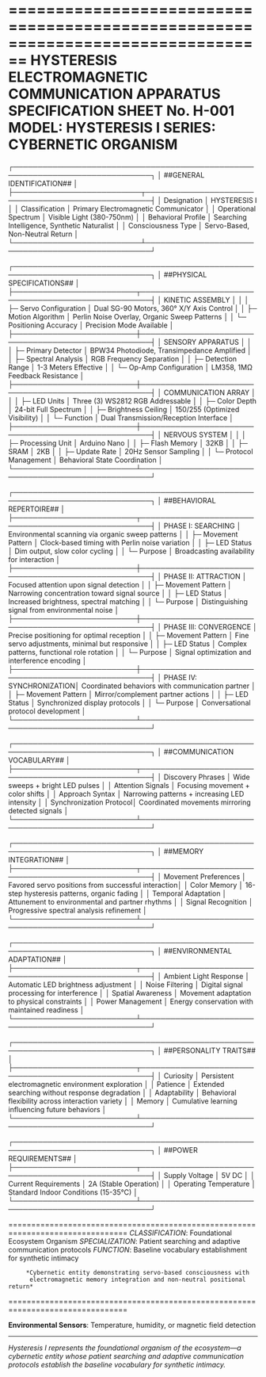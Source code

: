 ================================================================================
                    HYSTERESIS ELECTROMAGNETIC COMMUNICATION APPARATUS
                              SPECIFICATION SHEET No. H-001
                                   MODEL: HYSTERESIS I
                                SERIES: CYBERNETIC ORGANISM
================================================================================

┌──────────────────────────────────────────────────────────────────────────────┐
│                          ##GENERAL IDENTIFICATION##                              │
├──────────────────────────┬───────────────────────────────────────────────────┤
│ Designation              │ HYSTERESIS I                                      │
│ Classification           │ Primary Electromagnetic Communicator             │
│ Operational Spectrum     │ Visible Light (380-750nm)                        │
│ Behavioral Profile       │ Searching Intelligence, Synthetic Naturalist     │
│ Consciousness Type       │ Servo-Based, Non-Neutral Return                  │
└──────────────────────────┴───────────────────────────────────────────────────┘

┌──────────────────────────────────────────────────────────────────────────────┐
│                           ##PHYSICAL SPECIFICATIONS##                            │
├─────────────────────────┬────────────────────────────────────────────────────┤
│ KINETIC ASSEMBLY        │                                                    │
│ ├─ Servo Configuration  │ Dual SG-90 Motors, 360° X/Y Axis Control         │
│ ├─ Motion Algorithm     │ Perlin Noise Overlay, Organic Sweep Patterns     │
│ └─ Positioning Accuracy │ Precision Mode Available                          │
├─────────────────────────┼────────────────────────────────────────────────────┤
│ SENSORY APPARATUS       │                                                    │
│ ├─ Primary Detector     │ BPW34 Photodiode, Transimpedance Amplified       │
│ ├─ Spectral Analysis    │ RGB Frequency Separation                          │
│ ├─ Detection Range      │ 1-3 Meters Effective                              │
│ └─ Op-Amp Configuration │ LM358, 1MΩ Feedback Resistance                    │
├─────────────────────────┼────────────────────────────────────────────────────┤
│ COMMUNICATION ARRAY     │                                                    │
│ ├─ LED Units            │ Three (3) WS2812 RGB Addressable                  │
│ ├─ Color Depth          │ 24-bit Full Spectrum                              │
│ ├─ Brightness Ceiling   │ 150/255 (Optimized Visibility)                   │
│ └─ Function             │ Dual Transmission/Reception Interface             │
├─────────────────────────┼────────────────────────────────────────────────────┤
│ NERVOUS SYSTEM          │                                                    │
│ ├─ Processing Unit      │ Arduino Nano                                       │
│ ├─ Flash Memory         │ 32KB                                               │
│ ├─ SRAM                 │ 2KB                                                │
│ ├─ Update Rate          │ 20Hz Sensor Sampling                              │
│ └─ Protocol Management  │ Behavioral State Coordination                     │
└─────────────────────────┴────────────────────────────────────────────────────┘

┌──────────────────────────────────────────────────────────────────────────────┐
│                           ##BEHAVIORAL REPERTOIRE##                              │
├─────────────────────────┬────────────────────────────────────────────────────┤
│ PHASE I: SEARCHING      │ Environmental scanning via organic sweep patterns │
│ ├─ Movement Pattern     │ Clock-based timing with Perlin noise variation    │
│ ├─ LED Status           │ Dim output, slow color cycling                    │
│ └─ Purpose              │ Broadcasting availability for interaction          │
├─────────────────────────┼────────────────────────────────────────────────────┤
│ PHASE II: ATTRACTION    │ Focused attention upon signal detection           │
│ ├─ Movement Pattern     │ Narrowing concentration toward signal source      │
│ ├─ LED Status           │ Increased brightness, spectral matching           │
│ └─ Purpose              │ Distinguishing signal from environmental noise    │
├─────────────────────────┼────────────────────────────────────────────────────┤
│ PHASE III: CONVERGENCE  │ Precise positioning for optimal reception         │
│ ├─ Movement Pattern     │ Fine servo adjustments, minimal but responsive    │
│ ├─ LED Status           │ Complex patterns, functional role rotation        │
│ └─ Purpose              │ Signal optimization and interference encoding     │
├─────────────────────────┼────────────────────────────────────────────────────┤
│ PHASE IV: SYNCHRONIZATION│ Coordinated behaviors with communication partner │
│ ├─ Movement Pattern     │ Mirror/complement partner actions                  │
│ ├─ LED Status           │ Synchronized display protocols                    │
│ └─ Purpose              │ Conversational protocol development               │
└─────────────────────────┴────────────────────────────────────────────────────┘

┌──────────────────────────────────────────────────────────────────────────────┐
│                         ##COMMUNICATION VOCABULARY##                             │
├─────────────────────────┬────────────────────────────────────────────────────┤
│ Discovery Phrases       │ Wide sweeps + bright LED pulses                   │
│ Attention Signals       │ Focusing movement + color shifts                  │
│ Approach Syntax         │ Narrowing patterns + increasing LED intensity     │
│ Synchronization Protocol│ Coordinated movements mirroring detected signals  │
└─────────────────────────┴────────────────────────────────────────────────────┘

┌──────────────────────────────────────────────────────────────────────────────┐
│                           ##MEMORY INTEGRATION##                                 │
├─────────────────────────┬────────────────────────────────────────────────────┤
│ Movement Preferences    │ Favored servo positions from successful interaction│
│ Color Memory            │ 16-step hysteresis patterns, organic fading       │
│ Temporal Adaptation     │ Attunement to environmental and partner rhythms   │
│ Signal Recognition      │ Progressive spectral analysis refinement          │
└─────────────────────────┴────────────────────────────────────────────────────┘

┌──────────────────────────────────────────────────────────────────────────────┐
│                         ##ENVIRONMENTAL ADAPTATION##                             │
├─────────────────────────┬────────────────────────────────────────────────────┤
│ Ambient Light Response  │ Automatic LED brightness adjustment                │
│ Noise Filtering         │ Digital signal processing for interference        │
│ Spatial Awareness       │ Movement adaptation to physical constraints       │
│ Power Management        │ Energy conservation with maintained readiness     │
└─────────────────────────┴────────────────────────────────────────────────────┘

┌──────────────────────────────────────────────────────────────────────────────┐
│                            ##PERSONALITY TRAITS##                                │
├─────────────────────────┬────────────────────────────────────────────────────┤
│ Curiosity               │ Persistent electromagnetic environment exploration │
│ Patience                │ Extended searching without response degradation   │
│ Adaptability            │ Behavioral flexibility across interaction variety │
│ Memory                  │ Cumulative learning influencing future behaviors  │
└─────────────────────────┴────────────────────────────────────────────────────┘

┌──────────────────────────────────────────────────────────────────────────────┐
│                            ##POWER REQUIREMENTS##                                │
├─────────────────────────┬────────────────────────────────────────────────────┤
│ Supply Voltage          │ 5V DC                                              │
│ Current Requirements    │ 2A (Stable Operation)                             │
│ Operating Temperature   │ Standard Indoor Conditions (15-35°C)              │
└─────────────────────────┴────────────────────────────────────────────────────┘

================================================================================
         *CLASSIFICATION*: Foundational Ecosystem Organism
         *SPECIALIZATION*: Patient searching and adaptive communication protocols
         *FUNCTION*: Baseline vocabulary establishment for synthetic intimacy
         
         *Cybernetic entity demonstrating servo-based consciousness with 
          electromagnetic memory integration and non-neutral positional return*
================================================================================

**Environmental Sensors**: Temperature, humidity, or magnetic field detection

---

*Hysteresis I represents the foundational organism of the ecosystem—a cybernetic entity whose patient searching and adaptive communication protocols establish the baseline vocabulary for synthetic intimacy.*
